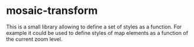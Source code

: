 # mosaic-transform

This is a small library allowing to define a set of styles as a function.
For example it could be used to define styles of map elements as a function
of the current zoom level.